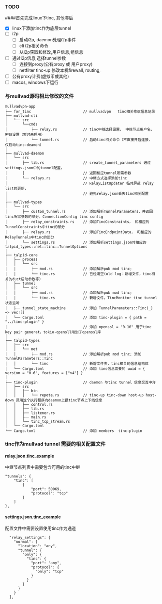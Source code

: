 ### TODO
####首先完成linux下tinc, 其他滞后 
- [x] linux下添加tinc作为底层tunnel
- [ ] i2p
  - [ ] 启动i2p, daemon处理i2p事件
  - [ ] cli i2p相关命令
  - [ ] 从i2p获取和修改,用户信息,组信息
- [ ] 通过i2p信息,选择tunnel参数
  - [ ] 连接到proxy(公有proxy 或 用户proxy)
  - [ ] netfilter tinc-up 修改本机firewall, routing, 
- [ ] 公有proxy计费(虚拟币或其他)
- [ ] macos, windows下运行
### 与mullvad源码相比修改的文件
```
mullvadvpn-app
├── for_tinc                        // mullvadvpn   tinc相关修改信息记录
├── mullvad-cli
│   └── src
│       └──cmds
│           ├── relay.rs            // tinc中继选择设置， 中继节点用户名，密码设置（暂时未启用）
│           └── tunnel.rs           // 启动tinc相关命令（不直接开启连接， 仅启动tinc-deamon）
│   
├── mullvad-daemon
│   └── src
│       ├── lib.rs                  // create_tunnel_parameters 通过settings.json中的tunnel配置，
│       │                           // 返回相应tunnel所需参数
│       └── relays.rs               // 中继方式选择添加tinc
│                                   // RelayListUpdater 临时屏蔽 relay list的更新，
│                                   // 避免relay.json丢失tinc相关配置
│   
├── mullvad-types
│   └── src
│       ├── custom_tunnel.rs        // 添加解析TunnelParameters，并返回tinc所需参数的部分。ConnectionConfig tinc config
│       ├── relay_constraints.rs    // 添加TincConstraints， 和相应的TunnelConstraints中tinc的部分
│       ├── relays.rs               // 添加TincEndpointData， 和相应的RelayTunnels中tinc的部分
│       └── settings.rs             // 添加解析settings.json时相应的talpid_types::net::tinc::TunnelOptions
│   
├── talpid-core
│   ├── process
│   │   └── src
│   │       ├── mod.rs              // 添加解析pub mod tinc;
│   │       └── tinc.rs             // 已经清空(old log：新增文件，tinc相关的duct启动参数等) 
│   ├── tunnel
│   │   └── src
│   │       ├── mod.rs              // 添加解析pub mod tinc;
│   │       └── tinc.rs             // 新增文件，TincMonitor tinc tunnel 状态监听
│   ├── tunnel_state_machine        // 添加 TunnelParameters::Tinc(_) => vec![]  
│   └── Cargo.toml                  // 添加 tinc-plugin = { path = "../tinc-plugin" }
│                                   // 添加 openssl = "0.10" 用于tinc key pair generat，tokio-opensll用到了openssl库
│    
├── talpid-types
│   ├── src
│   │   └── net
│   │       ├── mod.rs              // 添加解析pub mod tinc; 添加TunnelParameters::Tinc
│   │       └── tinc                // 新增文件夹，tinc相关的信息结构体
│   └── Cargo.toml                  // 添加 tinc信息需要的 uuid = { version = "0.6", features = ["v4"] }
│   
├── tinc-plugin                     // daemon 与tinc tunnel 信息交互中介
│   ├── src
│   │   ├── bin
│   │   │   └── repote.rs           // tinc-up tinc-down host-up host-down 调用这个执行程序向daemon上报tinc节点上下线信息
│   │   ├── control.rs
│   │   ├── lib.rs
│   │   ├── listener.rs
│   │   ├── main.rs
│   │   └── tinc_tcp_stream.rs
│   └── Cargo.toml    
└── Cargo.toml                      // 添加 members  tinc-plugin 

```

### tinc作为mullvad tunnel 需要的相关配置文件
#### relay.json.tinc_example
中继节点列表中需要包含可用的tinc中继
```
"tunnels": {
    "tinc": [
        {
            "port": 50069,
            "protocol": "tcp"
        }
    ]
},
```
#### settings.json.tinc_example
配置文件中需要设置使用tinc作为通道
```
  "relay_settings": {
    "normal": {
      "location": "any",
      "tunnel": {
        "only": {
          "tinc": {
            "port": "any",
            "protocol": {
              "only": "tcp"
            }
          }
        }
      }
    }
  },
```